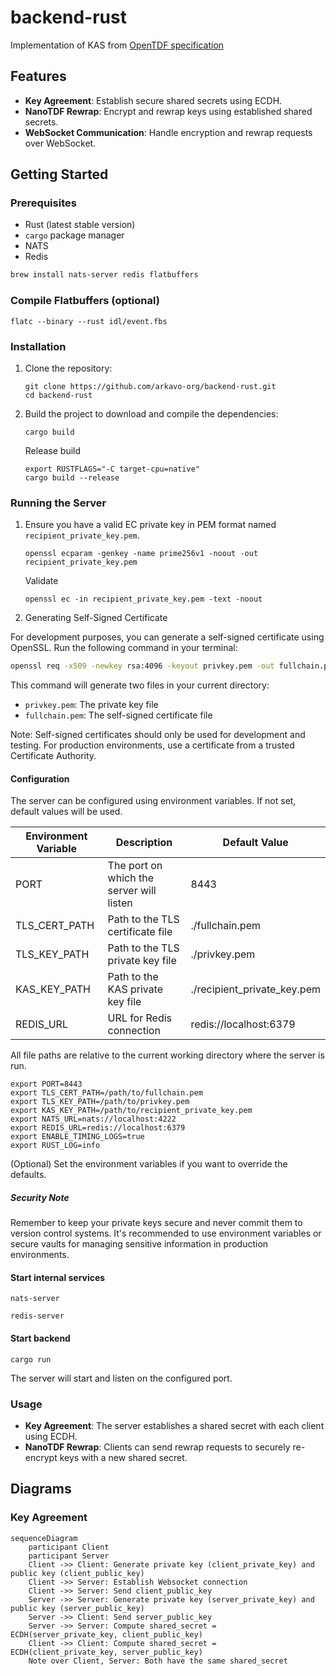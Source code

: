 # backend-rust

Implementation of KAS from [OpenTDF specification](https://github.com/opentdf/spec)

## Features

- **Key Agreement**: Establish secure shared secrets using ECDH.
- **NanoTDF Rewrap**: Encrypt and rewrap keys using established shared secrets.
- **WebSocket Communication**: Handle encryption and rewrap requests over WebSocket.

## Getting Started

### Prerequisites

- Rust (latest stable version)
- `cargo` package manager
- NATS
- Redis

```bash
brew install nats-server redis flatbuffers
```

### Compile Flatbuffers (optional)

```shell
flatc --binary --rust idl/event.fbs
```

### Installation

1. Clone the repository:

   ```shell
   git clone https://github.com/arkavo-org/backend-rust.git
   cd backend-rust
   ```

2. Build the project to download and compile the dependencies:

   ```shell
   cargo build
   ```

   Release build

   ```shell
   export RUSTFLAGS="-C target-cpu=native"
   cargo build --release
   ```

### Running the Server

1. Ensure you have a valid EC private key in PEM format named `recipient_private_key.pem`.

   ```shell
   openssl ecparam -genkey -name prime256v1 -noout -out recipient_private_key.pem
   ```

   Validate
   ```shell
   openssl ec -in recipient_private_key.pem -text -noout
   ```

2. Generating Self-Signed Certificate

For development purposes, you can generate a self-signed certificate using OpenSSL. Run the following command in your
terminal:

```bash
openssl req -x509 -newkey rsa:4096 -keyout privkey.pem -out fullchain.pem -days 365 -nodes -subj "/CN=localhost"
```

This command will generate two files in your current directory:

- `privkey.pem`: The private key file
- `fullchain.pem`: The self-signed certificate file

Note: Self-signed certificates should only be used for development and testing. For production environments, use a
certificate from a trusted Certificate Authority.

#### Configuration

The server can be configured using environment variables. If not set, default values will be used.

| Environment Variable | Description                              | Default Value               |
|----------------------|------------------------------------------|-----------------------------|
| PORT                 | The port on which the server will listen | 8443                        |
| TLS_CERT_PATH        | Path to the TLS certificate file         | ./fullchain.pem             |
| TLS_KEY_PATH         | Path to the TLS private key file         | ./privkey.pem               |
| KAS_KEY_PATH         | Path to the KAS private key file         | ./recipient_private_key.pem |
| REDIS_URL            | URL for Redis connection                 | redis://localhost:6379      |

All file paths are relative to the current working directory where the server is run.

```env
export PORT=8443
export TLS_CERT_PATH=/path/to/fullchain.pem
export TLS_KEY_PATH=/path/to/privkey.pem
export KAS_KEY_PATH=/path/to/recipient_private_key.pem
export NATS_URL=nats://localhost:4222
export REDIS_URL=redis://localhost:6379
export ENABLE_TIMING_LOGS=true
export RUST_LOG=info
```

(Optional) Set the environment variables if you want to override the defaults.

##### Security Note

Remember to keep your private keys secure and never commit them to version control systems. It's recommended to use
environment variables or secure vaults for managing sensitive information in production environments.

#### Start internal services

```shell
nats-server
```

```shell
redis-server
```

#### Start backend

 ```shell
 cargo run
 ```

The server will start and listen on the configured port.

### Usage

- **Key Agreement**: The server establishes a shared secret with each client using ECDH.
- **NanoTDF Rewrap**: Clients can send rewrap requests to securely re-encrypt keys with a new shared secret.

## Diagrams

### Key Agreement

```mermaid
sequenceDiagram
    participant Client
    participant Server
    Client ->> Client: Generate private key (client_private_key) and public key (client_public_key)
    Client ->> Server: Establish Websocket connection
    Client ->> Server: Send client_public_key
    Server ->> Server: Generate private key (server_private_key) and public key (server_public_key)
    Server ->> Client: Send server_public_key
    Server ->> Server: Compute shared_secret = ECDH(server_private_key, client_public_key)
    Client ->> Client: Compute shared_secret = ECDH(client_private_key, server_public_key)
    Note over Client, Server: Both have the same shared_secret
```